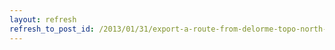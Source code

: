 ```yaml
---
layout: refresh
refresh_to_post_id: /2013/01/31/export-a-route-from-delorme-topo-north-america-9
---
```

